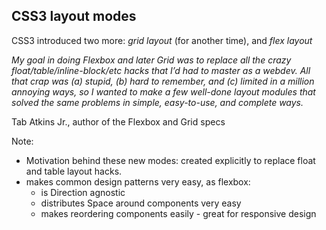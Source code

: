 ## CSS3 layout modes

CSS3 introduced two more: *grid layout* (for another time), and *flex layout*

_My goal in doing Flexbox and later Grid was to replace all the crazy float/table/inline-block/etc hacks that I’d had to master as a webdev. All that crap was (a) stupid, (b) hard to remember, and (c) limited in a million annoying ways, so I wanted to make a few well-done layout modules that solved the same problems in simple, easy-to-use, and complete ways._

Tab Atkins Jr., author of the Flexbox and Grid specs


Note:
- Motivation behind these new modes: created explicitly to replace float and table layout hacks.
- makes common design patterns very easy, as flexbox:
    - is Direction agnostic
    - distributes Space around components very easy
    - makes reordering components easily - great for responsive design
